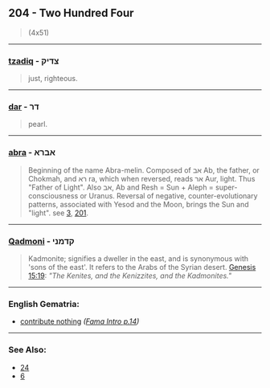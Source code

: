 ## 204 - Two Hundred Four
> (4x51)

---

### [tzadiq](/keys/TzDIQ) - צדיק
> just, righteous.

---

### [dar](/keys/DR) - דר
> pearl.

---

### [abra](/keys/ABRA) - אברא
> Beginning of the name Abra-melin. Composed of אב Ab, the father, or Chokmah, and רא ra, which when reversed, reads אר Aur, light. Thus "Father of Light". Also אב, Ab and Resh = Sun + Aleph = super-consciousness or Uranus. Reversal of negative, counter-evolutionary patterns, associated with Yesod and the Moon, brings the Sun and "light". see [3](3), [201](201).

---

### [Qadmoni](/keys/QDMNI) - קדמני
> Kadmonite; signifies a dweller in the east, and is synonymous with 'sons of the east'. It refers to the Arabs of the Syrian desert. [Genesis 15:19](http://biblehub.com/genesis/15-19.htm): *"The Kenites, and the Kenizzites, and the Kadmonites."*

---

### English Gematria:

- [contribute nothing](/english?word=contribute+nothing) *([Fama Intro p.14](https://archive.org/stream/fameconfessionof00vaug#page/n14))*

---

### See Also:

- [24](24)
- [6](6)
